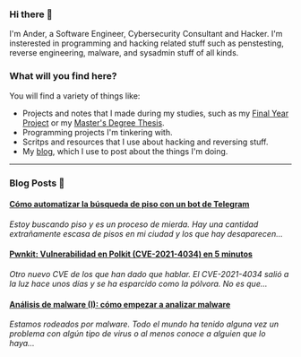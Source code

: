 ### Hi there 👋

I'm Ander, a Software Engineer, Cybersecurity Consultant and Hacker. I'm insterested in programming and hacking related stuff such as penstesting, reverse engineering, malware, and sysadmin stuff of all kinds.

### What will you find here?

You will find a variety of things like:

- Projects and notes that I made during my studies, such as my [Final Year Project](https://github.com/ander94lakx/TFG_Doc) or my [Master's Degree Thesis](https://github.com/ander94lakx/TFM_Doc).
- Programming projects I'm tinkering with.
- Scritps and resources that I use about hacking and reversing stuff.
- My [blog](https://ander94lakx.github.io), which I use to post about the things I'm doing.

<hr />

### Blog Posts 📰

<!--START_SECTION:feed-->
#### [Cómo automatizar la búsqueda de piso con un bot de Telegram](https://ander94lakx.github.io/blog/2022-02-05-bot-telegram-buscar-piso/) 
*Estoy buscando piso y es un proceso de mierda. Hay una cantidad extrañamente escasa de pisos en mi ciudad y los que hay desaparecen…*
#### [Pwnkit: Vulnerabilidad en Polkit (CVE-2021-4034) en 5 minutos](https://ander94lakx.github.io/blog/2022-01-29-polkit/) 
*Otro nuevo CVE de los que han dado que hablar. El CVE-2021-4034 salió a la luz hace unos días y se ha esparcido como la pólvora. No es que…*
#### [Análisis de malware (I): cómo empezar a analizar malware](https://ander94lakx.github.io/blog/2022-01-26-malware-analysis-1/) 
*Estamos rodeados por malware. Todo el mundo ha tenido alguna vez un problema con algún tipo de virus o al menos conoce a alguien que lo haya…*
<!--END_SECTION:feed-->

<!--

### What I stand for here?

- I defend free software and open source as methods to share knowledge among all and to guarantee that knowledge is free. 
- I defend the freedom of information and I'm against the privatisation of knowledge.
- I defend hacking as a tool to learn, understand and guarantee the security and privacy of citizens against the violation of rights of any kind.
- I defend the people's right to be and feel in any way, condemning discrimination of any kind, either by sex, gender, race, sexual orientation, religious orientation or any other kind of discrimination.

If you are in favour of privatising knowledge and making it accessible only to those who can afford it, if you think hacking is for criminals or if you discriminate in any way against people, I don't force you, but I kindly invite you to get the fuck out of here.

-->
